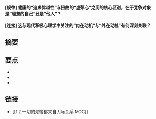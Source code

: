 #### [规律] 健康的“追求优越性”与扭曲的“虚荣心”之间的核心区别，在于竞争对象是“理想的自己”还是“他人”？


#### [连接] 这与现代积极心理学中关注的“内在动机”与“外在动机”有何深刻关联？


## 摘要


## 要点

- 
- 
- 

## 链接

- [[1.2 一切的烦恼都来自人际关系 MOC]]
